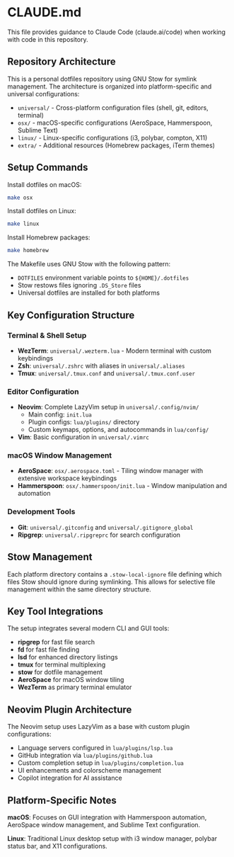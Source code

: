 # CLAUDE.md

This file provides guidance to Claude Code (claude.ai/code) when working with code in this repository.

## Repository Architecture

This is a personal dotfiles repository using GNU Stow for symlink management. The architecture is organized into platform-specific and universal configurations:

- `universal/` - Cross-platform configuration files (shell, git, editors, terminal)
- `osx/` - macOS-specific configurations (AeroSpace, Hammerspoon, Sublime Text)  
- `linux/` - Linux-specific configurations (i3, polybar, compton, X11)
- `extra/` - Additional resources (Homebrew packages, iTerm themes)

## Setup Commands

Install dotfiles on macOS:
```bash
make osx
```

Install dotfiles on Linux:
```bash
make linux
```

Install Homebrew packages:
```bash
make homebrew
```

The Makefile uses GNU Stow with the following pattern:
- `DOTFILES` environment variable points to `${HOME}/.dotfiles`
- Stow restows files ignoring `.DS_Store` files
- Universal dotfiles are installed for both platforms

## Key Configuration Structure

### Terminal & Shell Setup
- **WezTerm**: `universal/.wezterm.lua` - Modern terminal with custom keybindings
- **Zsh**: `universal/.zshrc` with aliases in `universal/.aliases`
- **Tmux**: `universal/.tmux.conf` and `universal/.tmux.conf.user`

### Editor Configuration  
- **Neovim**: Complete LazyVim setup in `universal/.config/nvim/`
  - Main config: `init.lua`
  - Plugin configs: `lua/plugins/` directory
  - Custom keymaps, options, and autocommands in `lua/config/`
- **Vim**: Basic configuration in `universal/.vimrc`

### macOS Window Management
- **AeroSpace**: `osx/.aerospace.toml` - Tiling window manager with extensive workspace keybindings
- **Hammerspoon**: `osx/.hammerspoon/init.lua` - Window manipulation and automation

### Development Tools
- **Git**: `universal/.gitconfig` and `universal/.gitignore_global`
- **Ripgrep**: `universal/.ripgreprc` for search configuration

## Stow Management

Each platform directory contains a `.stow-local-ignore` file defining which files Stow should ignore during symlinking. This allows for selective file management within the same directory structure.

## Key Tool Integrations

The setup integrates several modern CLI and GUI tools:
- **ripgrep** for fast file search
- **fd** for fast file finding  
- **lsd** for enhanced directory listings
- **tmux** for terminal multiplexing
- **stow** for dotfile management
- **AeroSpace** for macOS window tiling
- **WezTerm** as primary terminal emulator

## Neovim Plugin Architecture

The Neovim setup uses LazyVim as a base with custom plugin configurations:
- Language servers configured in `lua/plugins/lsp.lua`
- GitHub integration via `lua/plugins/github.lua`
- Custom completion setup in `lua/plugins/completion.lua`
- UI enhancements and colorscheme management
- Copilot integration for AI assistance

## Platform-Specific Notes

**macOS**: Focuses on GUI integration with Hammerspoon automation, AeroSpace window management, and Sublime Text configuration.

**Linux**: Traditional Linux desktop setup with i3 window manager, polybar status bar, and X11 configurations.